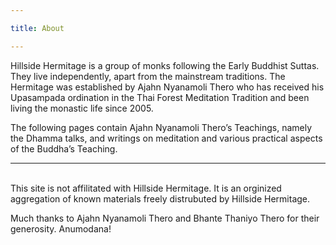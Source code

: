 ```yaml
---

title: About

---
```


Hillside Hermitage is a group of monks following the Early Buddhist Suttas. They live independently, apart from the mainstream traditions. The Hermitage was established by Ajahn Nyanamoli Thero who has received his Upasampada ordination in the Thai Forest Meditation Tradition and been living the monastic life since 2005.

The following pages contain Ajahn Nyanamoli Thero’s Teachings, namely the Dhamma talks, and writings on meditation and various practical aspects of the Buddha’s Teaching.

---

\
This site is not affilitated with Hillside Hermitage. It is an orginized aggregation of known materials freely distrubuted by Hillside Hermitage.

Much thanks to Ajahn Nyanamoli Thero and Bhante Thaniyo Thero for their generosity. Anumodana!
